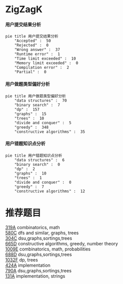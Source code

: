 # ZigZagK

<!-- tabs:start -->



#### **用户提交结果分析**

```mermaid
pie title 用户提交结果分析
    "Accepted" :  50
    "Rejected" :  0
    "Wrong answer" :  37
    "Runtime error" :  1
    "Time limit exceeded" :  10
    "Memory limit exceeded" :  0
    "Compilation error" :  2
    "Partial" :  0
```

#### **用户做题类型偏好分析**

```mermaid
pie title 用户做题类型偏好分析
    "data structures" :  70
    "binary search" :  7
    "dp" :  157
    "graphs" :  15
    "trees" :  10
    "divide and conquer" :  5
    "greedy" :  348
    "constructive algorithms" :  35
```
#### **用户错题知识点分析**

```mermaid
pie title 用户错题知识点分析
    "data structures" :  6
    "binary search" :  0
    "dp" :  2
    "graphs" :  10
    "trees" :  1
    "divide and conquer" :  0
    "greedy" :  7
    "constructive algorithms" :  12
```



<!-- tabs:end -->
# 推荐题目
[319A](https://codeforces.com/contest/319/problem/A)		combinatorics,
                        math		  
[580C](https://codeforces.com/contest/580/problem/C)		dfs and similar,
                        graphs,
                        trees		  
[304C](https://codeforces.com/contest/304/problem/C)		dsu,graphs,sortings,trees		  
[665D](https://codeforces.com/contest/665/problem/D)		constructive algorithms,
                        greedy,
                        number theory		  
[1009E](https://codeforces.com/contest/1009/problem/E)		combinatorics,
                        math,
                        probabilities		  
[688D](https://codeforces.com/contest/688/problem/D)		dsu,graphs,sortings,trees		  
[1032F](https://codeforces.com/contest/1032/problem/F)		dp,
                        trees		  
[424A](https://codeforces.com/contest/424/problem/A)		implementation		  
[790A](https://codeforces.com/contest/790/problem/A)		dsu,graphs,sortings,trees		  
[131A](https://codeforces.com/contest/131/problem/A)		implementation,
                        strings		  
